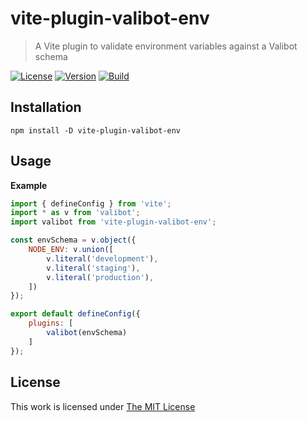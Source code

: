 # vite-plugin-valibot-env

> A Vite plugin to validate environment variables against a Valibot schema

[![License](https://img.shields.io/github/license/idleberg/vite-plugin-valibot-env?color=blue&style=for-the-badge)](https://github.com/idleberg/vite-plugin-valibot-env/blob/main/LICENSE)
[![Version](https://img.shields.io/npm/v/vite-plugin-valibot-env?style=for-the-badge)](https://www.npmjs.org/package/vite-plugin-valibot-env)
[![Build](https://img.shields.io/github/actions/workflow/status/idleberg/vite-plugin-valibot-env/tests.yml?style=for-the-badge)](https://github.com/idleberg/vite-plugin-valibot-env/actions)

## Installation

`npm install -D vite-plugin-valibot-env`

## Usage

**Example**

```js
import { defineConfig } from 'vite';
import * as v from 'valibot';
import valibot from 'vite-plugin-valibot-env';

const envSchema = v.object({
	NODE_ENV: v.union([
		v.literal('development'),
		v.literal('staging'),
		v.literal('production'),
	])
});

export default defineConfig({
	plugins: [
		valibot(envSchema)
	]
});
```

## License

This work is licensed under [The MIT License](LICENSE)
